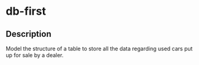 # db-first

## Description

Model the structure of a table to store all the data regarding used cars put up for sale by a dealer.
